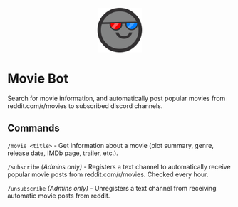 <p align="center">
  <img src="./avatar.png" width="100" title="hover text" alt="movie bot avatar">
</p>

# Movie Bot
Search for movie information, and automatically post popular movies from reddit.com/r/movies to subscribed discord channels.

## Commands
`/movie <title>` - Get information about a movie (plot summary, genre, release date, IMDb page, trailer, etc.).

`/subscribe` _(Admins only)_ - Registers a text channel to automatically receive popular movie posts from reddit.com/r/movies. Checked every hour.

`/unsubscribe` _(Admins only)_ - Unregisters a text channel from receiving automatic movie posts from reddit.
